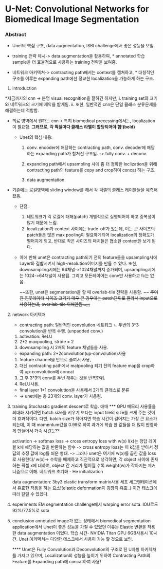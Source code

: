 # U-Net: Convolutional Networks for Biomedical Image Segmentation

### Abstract 
* Unet의 핵심 구조, data augmentation, ISBI challenge에서 좋은 성능을 보임.

* training 전략 제시-> data augmentation을 활용하여, 
		* annotated 학습 sample을 더 효율적으로 사용하는 training 전략을 보여줌.

* 네트워크 아키텍쳐-> contracting path에서는 context를 캡쳐하고,
		 * 대칭적인 구조를 이루는 expanding path에선 정교한 localization을 가능하게 하는 구조.


1. Introduction

*지금까지의 cnn -> 분명 visual recognition을 잘하긴 하지만, 
		i. training set의 크기와 네트워크의 크기에 제약을 받게됨.
		ii. 또한, 일반적인 cnn은 단일 클래스 분류문제를 해결하는데 적합함.

* 의료 영역에서 원하는 cnn-> 특히 biomedical precessing에서는, localization이 필요함.
			__그러므로, 각 픽셀마다 클래스 라벨이 할당되어야 함!(bold)__

	* Unet의 핵심 내용:
		1. conv. encoder에 해당하는 contracting path,
		conv. decoder에 해당하는 expanding path가 합쳐진 구조임.
		-> fully conv. + deconv.
		
		2. expanding path에서 upsampling 시에 좀 더 정확한 loclization을 위해
		contracting path의 feature를 copy and crop하여 concat 하는 구조.
		
		3. data augmentation.

* 기존에는 로컬영역에 sliding window를 해서 각 픽셀의 클래스 레이블들을 예측해왔음.
	* 단점:
		1. 네트워크가 각 로컬에 대해(patch) 개별적으로 실행되어야 하고 중복성이 많기 때문에 느림.
		2. localization과 context 사이에는 trade-off가 있는데, 
		    이는 큰 사이즈의 patch들은 많은 max pooling이 필요하게되어 localization의 정확도가 떨어지게 되고,
	  	  반대로 작은 사이즈의 패치들은 협소한 context만 보게 된다.
	
  * 이에 반해  unet은 contracting path되기 전의 feature들을 upsampling시에 Layer와 결합시켜서 high-resolution이미지를 만들 수 있다.
	  또한, downsampling시에는 64채널->1024채널까지 증가되며, upsampling시에는 1024->64채널이 사용됨.
	  그리고 모든레이어는 conv만 사용하고 fc는 없음.

	~~또한, unet은 segmentation을 할 때 overlab-tile 전략을 사용함.	~~
	~~주어진 인풋데이터 사이즈 크기가 매우 큰 경우에는 patch단위로 잘라서 input으로 사용하는데,~~
	~~over lab-tile 이해안됨...;;;~~



2. network 아키텍쳐

	* contracting path: 일반적인 convolution  네트워크
		 ㄴ 두번의 3*3 convolution을 반복 수행.  (unpadded conv.)
	1. activation: ReLU
	2. 2*2 maxpooling, stride = 2
	3. downsampling 시 2배의 feature 채널들을 사용.

	* expanding path: 2*2convolution(up-convolution)사용
	1. feature channel을 반으로 줄여서 사용,
	2. 대신 contracting path에서 matpooling 되기 전의 feature map을 crop하여
	up-convolution에 concat
	3. 그 후 3*3의 conv를 두번 해주는 것을 반복한뒤.
	4. ReLU사용.
	
	* final layer 1*1 convolution을 사용해서 2개의 클래스로 분류
	* -> unet에는 총 23개의 conv. layer가 사용됨.

3. training
	Stochastic gradient descent로 학습.
애매	*** GPU 메모리 사용률을 최대화 시키려면 batch size를 키우기 보다는
	input tile의 size를 크게 주는 것이 더 효과적이다.
	다만, batch size가 작아지면 학습 시간이 길어지는 가장 큰 요소가 되는데,
	이 때 momentum값을 0.99로 하여 과거에 학습 한 값들을 더 많이 반영하게 만들어서 가속 시킨듯??
	
	activation -> softmax
	loss -> cross entropy loss with w(x)
		l(x)는 정답 레이블 k에 해당하는 값을 반환하는 함수 
		-> cross entropy loss는 이 k값을 받아서 정답의 추정 값에 log를 씌운 형태.
		-> 그러나 unet은 여기에 w(x)를 곱한 값을 loss로 사용한다/
		w(x)-> 수학을 배제하고 직관적으로 생각하면, 각 object 사이에 존재하는 픽셀 x에 대하여,
		 object 간 거리가 멀어질 수록 weight(w)가 작아지는 메커니즘으로 이해.
	네트워크 초기화 - He initialization

	 data augmentation: 3by3 elastic transform matrix사용
		세포 세그멘테이션에서 유효한 작용을 하는 요소!(elastic deformation이 굉장히 유효..)
		이건 태스크에 따라 갈릴 수 있겠다.
	
4. experiments
	EM segmentation challenge에서 warping error sota.
	IOU로도 92%/77.5%로 sota

5. conclusion
	annotated image가 없는 상태에서 biomedical segmentation application에서 Unet이 좋은 성능을
	가질 수 있었던 이유는 Elastic 변환을 적용한 data augmentation 이었다.
	학습 시간- NVIDIA Titan GPU 6GB사용시 10시간.
	Unet 아키텍쳐는 다양한 테스크에서 사용이 가능 할 것으로 보임.
	
	**** Unet은 Fully Convolution과 Deconvolution의 구조로 된 U자형 아키텍쳐를 가지고 있으며,
	Localization의 성능을 높이기 위하여 Contracting Path의 Feature를 Expanding path에 concat하여 사용!
			


